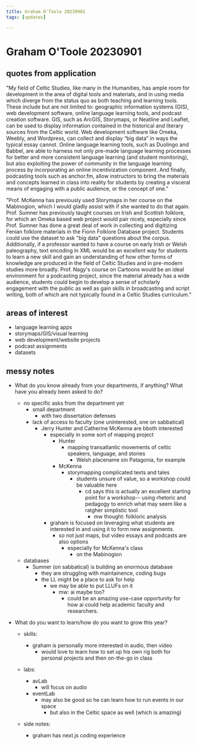 ```yaml
---
title: Graham O'Toole 20230901
tags: [updates]

---
```


# Graham O'Toole 20230901

## quotes from application

"My field of Celtic Studies, like many in the Humanities, has ample room for development in the area of digital tools and materials, and in using media which diverge from the status quo as both teaching and learning tools. These include but are not limited to: geographic information systems (GIS), web development software, online language learning tools, and podcast creation software. GIS, such as ArcGIS, Storymaps, or Neatline and Leaflet, can be used to display information contained in the historical and literary sources from the Celtic world. Web development software like Omeka, Weebly, and Wordpress, can collect and display “big data” in ways the typical essay cannot. Online language learning tools, such as Duolingo and Babbel, are able to harness not only pre-made language learning processes for better and more consistent language learning (and student monitoring), but also exploiting the power of community in the language learning process by incorporating an online incentivization component. And finally, podcasting tools such as anchor.fm, allow instructors to bring the materials and concepts learned in class into reality for students by creating a visceral means of engaging with a public audience, or the concept of one."

"Prof. McKenna has previously used Storymaps in her course on the Mabinogion, which I would gladly assist with if she wanted to do that again. Prof. Sumner has previously taught courses on Irish and Scottish folklore, for which an Omeka based web project would pair nicely, especially since Prof. Sumner has done a great deal of work in collecting and digitizing Fenian folklore materials in the Fionn Folklore Database project. Students could use the dataset to ask "big data" questions about the corpus. Additionally, if a professor wanted to have a course on early Irish or Welsh paleography, text encoding in XML would be an excellent way for students to learn a new skill and gain an understanding of how other forms of knowledge are produced in the field of Celtic Studies and in pre-modern studies more broadly. Prof. Nagy's course on Cartoons would be an ideal environment for a podcasting project, since the material already has a wide audience, students could begin to develop a sense of scholarly engagement with the public as well as gain skills in broadcasting and script writing, both of which are not typically found in a Celtic Studies curriculum."


## areas of interest

* language learning apps 
* storymaps/GIS/visual learning 
* web development/website projects
* podcast assignments 
* datasets 


## messy notes 

* What do you know already from your departments, if anything? What have you already been asked to do?
    * no specific asks from the department yet 
        * small department 
            * with two dissertation defenses 
        * lack of access to faculty (one uninterested, one on sabbatical)
            * Jerry Hunter and Catherine McKenna are bboth interested 
                * especially in some sort of mapping project 
                    * Hunter 
                        * mapping transatlantic movements of celtic speakers, language, and stories 
                            * Welsh placename sin Patagonia, for example 
                    * McKenna 
                        * storymapping complicated texts and tales 
                            * students unsure of value, so a workshop could be valuable here
                                * cd says this is actually an excellent starting point for a workshop-- using rhetoric and pedagogy to enrich what may seem like a ratgher simplistic tool 
                                    * mw thought: folkloric analysis 
                * graham is focused on leveraging what students are interested in and using it to form new assignments. 
                    * so not just maps, but video essays and podcasts are also options 
                        * especially for McKenna's class 
                            * on the Mabinogion
    * databases 
        * Sumner (on sabbatical) is building an enormous database
            * they are struggling with maintainence, coding bugs 
            * the LL might be a place to ask for help 
                * we may be able to put LLUFs on it 
                    * mw: ai maybe too?
                        * could be an amazing use-case opportunity for how ai could help academic faculty and researchers. 

* What do you want to learn/how do you want to grow this year?
    * skills:
        * graham is personally more interested in audio, then video 
            * would love to learn how to set up his own rig both for personal projects and then on-the-go in class 

    * labs: 
        * avLab
            * will focus on audio
        * eventLab
            * may also be good so he can learn how to run events in our space 
                * but also in the Celtic space as well (which is amazing) 

    * side notes: 
        * graham has next.js coding experience 

